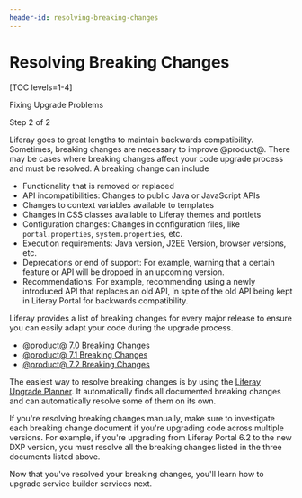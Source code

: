```yaml
---
header-id: resolving-breaking-changes
---
```


# Resolving Breaking Changes

[TOC levels=1-4]

<div class="learn-path-step row">
    <p id="stepTitle">Fixing Upgrade Problems</p><p>Step 2 of 2</p>
</div>

Liferay goes to great lengths to maintain backwards compatibility. Sometimes,
breaking changes are necessary to improve @product@. There may be cases where
breaking changes affect your code upgrade process and must be resolved. A
breaking change can include

- Functionality that is removed or replaced
- API incompatibilities: Changes to public Java or JavaScript APIs
- Changes to context variables available to templates
- Changes in CSS classes available to Liferay themes and portlets
- Configuration changes: Changes in configuration files, like
  `portal.properties`, `system.properties`, etc.
- Execution requirements: Java version, J2EE Version, browser versions, etc.
- Deprecations or end of support: For example, warning that a certain
  feature or API will be dropped in an upcoming version.
- Recommendations: For example, recommending using a newly introduced API that
  replaces an old API, in spite of the old API being kept in Liferay Portal for
  backwards compatibility.

Liferay provides a list of breaking changes for every major release to ensure
you can easily adapt your code during the upgrade process.

- [@product@ 7.0 Breaking Changes](/docs/7-0/reference/-/knowledge_base/r/breaking-changes)
- [@product@ 7.1 Breaking Changes](/docs/7-1/reference/-/knowledge_base/r/breaking-changes)
- [@product@ 7.2 Breaking Changes](/docs/7-2/reference/-/knowledge_base/r/breaking-changes)

The easiest way to resolve breaking changes is by using the
[Liferay Upgrade Planner](/docs/7-2/reference/-/knowledge_base/r/liferay-upgrade-planner).
It automatically finds all documented breaking changes and can automatically
resolve some of them on its own.

If you're resolving breaking changes manually, make sure to investigate each
breaking change document if you're upgrading code across multiple versions. For
example, if you're upgrading from Liferay Portal 6.2 to the new DXP version, you must
resolve all the breaking changes listed in the three documents listed above.

Now that you've resolved your breaking changes, you'll learn how to upgrade
service builder services next.
